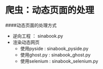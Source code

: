 # 爬虫：动态页面的处理

####动态页面的处理方式

- 逆向工程 ： sinabook.py
- 渲染动态网页
    - 使用pyside : sinabook_pyside.py
    - 使用ghost.py : sinabook_ghost.py
    - 使用selenium : sinabook_selenium.py